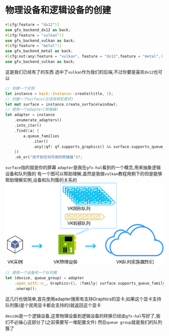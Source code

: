 # 物理设备和逻辑设备的创建

```rust
#[cfg(feature = "dx12")]
use gfx_backend_dx12 as back;
#[cfg(feature = "vulkan")]
use gfx_backend_vulkan as back;
#[cfg(feature = "metal")]
use gfx_backend_metal as back;
#[cfg(not(any(feature = "vulkan", feature = "dx12",feature = "metal",)))]
use gfx_backend_vulkan as back;
```
这是我们已经有了的东西
选中了```vulkan```作为我们的后端,不过你要是喜欢```dx12```也可以

```rust
// 创建一个实例
let instance = back::Instance::create(title, 1);
// 创建一个Surface(应该用绑定更好)
let mut surface = instance.create_surface(window);
// 使用一个adapter(转接器)
let adapter = instance
    .enumerate_adapters()
    .into_iter()
    .find(|a| {
        a.queue_families
            .iter()
            .any(|qf| qf.supports_graphics() && surface.supports_queue_family(qf))
    })
    .ok_or("找不到任何可用的转接器")?;
```

`surface`指的就是你的屏幕
`adapter`是我在`gfx-hal`看到的一个概念,用来抽象逻辑设备和队列簇的
有一个图可以帮助理解,虽然是我做`vulkan`教程用剩下的但是能够帮助理解实例,设备和队列簇的关系的
![队列簇](./1.1.2.png)

```rust
// 使用一个设备和一个队列簇
let (device, queue_group) = adapter
    .open_with::<_, Graphics>(1, |family| surface.supports_queue_family(family))
    .unwrap();
```
这几行也很简单,首先使用adapter搜索有支持Graphics的显卡,如果这个显卡支持队列簇(是个民用显卡都会支持的)就返回这个显卡

`devide`是一个逻辑设备,这里物理设备到逻辑设备的转换已经由`gfx-hal`写好了,我们不必操心这部分了(之前需要写一堆配置文件)
然后`queue group`就是我们的队列簇了